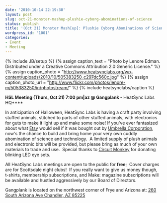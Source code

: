```yaml
---
date: '2010-10-14 22:19:30'
layout: post
slug: oct-21-monster-mashup-plushie-cyborg-abominations-of-science
status: publish
title: '(Oct 21) Monster Mash[up]: Plushie Cyborg Abominations of Science!'
wordpress_id: '1001'
categories:
- Event
- Meeting
---
```


{% include JB/setup %}
{% assign caption_text = "Photo by Lenore Edman.  Distributed under a Creative Commons Attribution 2.0 Generic License." %}
{% assign caption_photo = "http://www.heatsynclabs.org/wp-content/uploads/2010/10/505383250_c297dc560c.jpg" %}
{% assign caption_photo_url = "http://www.flickr.com/photos/lenore-m/505383250/in/photostream/" %}
{% include heatsynclabs/caption %}

**HSL Meeting (Thurs, Oct 21) 7:00 pm|az @ Gangplank -** HeatSync Labs HQ****

In anticipation of Halloween, HeatSync Labs is having a craft party involving stuffed animals, stitched to parts of other stuffed animals, with electronics for guts to make it light up and make some noise!  If you've ever fantasized about what [Etsy](http://www.etsy.com/) would sell if it was bought out by [Umbrella Corporation](http://residentevil.wikia.com/Umbrella_Pharmaceutical,_Inc.), now's the chance to build and bring home your very own cuddly abomination of science and technology.  A limited supply of plush animals and electronic bits will be provided, but please bring as much of your own materials to trade and use.  Special thanks to [Circuit Monkey](http://www.circuitmonkey.com/?name=Home) for donating blinking LED eye sets.

All HeatSync Labs meetings are open to the public for **free**;  Cover charges are for Scottsdale night clubs!  If you really want to give us money though, t-shirts, membership subscriptions, and Make: magazine subscriptions will be available and hustled aggressively by our Board of Directors.

Gangplank is located on the northwest corner of Frye and Arizona at:
[260 South Arizona Ave
Chandler, AZ 85225](http://maps.google.com/maps?f=q&source=s_q&hl=en&geocode=&q=260+south+arizona+avenue+chandler+az&sll=33.30078,-111.840713&sspn=0.008035,0.010021&ie=UTF8&hq=&hnear=260+S+Arizona+Ave,+Chandler,+Maricopa,+Arizona+85225&ll=33.299615,-111.841915&spn=0.008035,0.010021&z=16)
